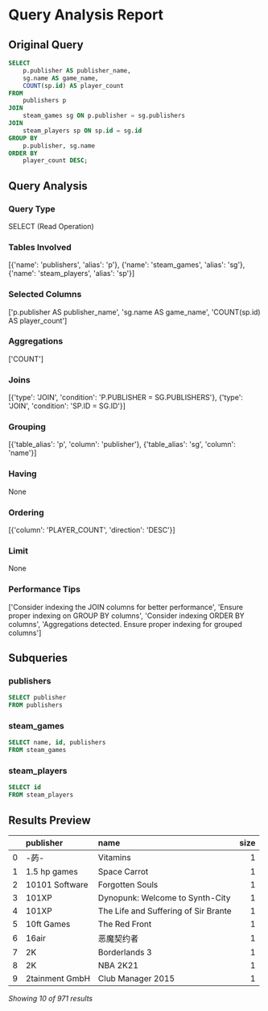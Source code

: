 # Query Analysis Report

## Original Query
```sql
SELECT 
    p.publisher AS publisher_name,
    sg.name AS game_name,
    COUNT(sp.id) AS player_count
FROM 
    publishers p
JOIN 
    steam_games sg ON p.publisher = sg.publishers
JOIN 
    steam_players sp ON sp.id = sg.id
GROUP BY 
    p.publisher, sg.name
ORDER BY 
    player_count DESC;
```

## Query Analysis

### Query Type
SELECT (Read Operation)

### Tables Involved
[{'name': 'publishers', 'alias': 'p'}, {'name': 'steam_games', 'alias': 'sg'}, {'name': 'steam_players', 'alias': 'sp'}]

### Selected Columns
['p.publisher AS publisher_name', 'sg.name AS game_name', 'COUNT(sp.id) AS player_count']

### Aggregations
['COUNT']

### Joins
[{'type': 'JOIN', 'condition': 'P.PUBLISHER = SG.PUBLISHERS'}, {'type': 'JOIN', 'condition': 'SP.ID = SG.ID'}]

### Grouping
[{'table_alias': 'p', 'column': 'publisher'}, {'table_alias': 'sg', 'column': 'name'}]

### Having
None

### Ordering
[{'column': 'PLAYER_COUNT', 'direction': 'DESC'}]

### Limit
None

### Performance Tips
['Consider indexing the JOIN columns for better performance', 'Ensure proper indexing on GROUP BY columns', 'Consider indexing ORDER BY columns', 'Aggregations detected. Ensure proper indexing for grouped columns']

## Subqueries

### publishers
```sql
SELECT publisher
FROM publishers
```

### steam_games
```sql
SELECT name, id, publishers
FROM steam_games
```

### steam_players
```sql
SELECT id
FROM steam_players
```

## Results Preview
|    | publisher      | name                                 |   size |
|---:|:---------------|:-------------------------------------|-------:|
|  0 | -菂-            | Vitamins                             |      1 |
|  1 | 1.5 hp games   | Space Carrot                         |      1 |
|  2 | 10101 Software | Forgotten Souls                      |      1 |
|  3 | 101XP          | Dynopunk: Welcome to Synth-City      |      1 |
|  4 | 101XP          | The Life and Suffering of Sir Brante |      1 |
|  5 | 10ft Games     | The Red Front                        |      1 |
|  6 | 16air          | 恶魔契约者                                |      1 |
|  7 | 2K             | Borderlands 3                        |      1 |
|  8 | 2K             | NBA 2K21                             |      1 |
|  9 | 2tainment GmbH | Club Manager 2015                    |      1 |

*Showing 10 of 971 results*
